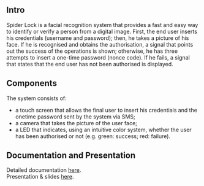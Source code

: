 ## Intro
Spider Lock is a facial recognition system that provides a fast and easy way to identify or verify a person from a digital image.
First, the end user inserts his credentials (username and password); then, he takes a picture of his face. If he is recognised and obtains the authorisation, a signal that points out the success of the operations is shown; otherwise, he has three attempts to insert a one-time password (nonce code). If he fails, a signal that states that the end user has not been authorised is displayed.

## Components
The system consists of:
* a touch screen that allows the final user to insert his credentials and the onetime
password sent by the system via SMS;
* a camera that takes the picture of the user face;
* a LED that indicates, using an intuitive color system, whether the user has
been authorised or not (e.g. green: success; red: failure).

## Documentation and Presentation
Detailed documentation [here](Report.pdf).</br>
Presentation & slides [here](Spider-Lock-Pitch.pdf).
